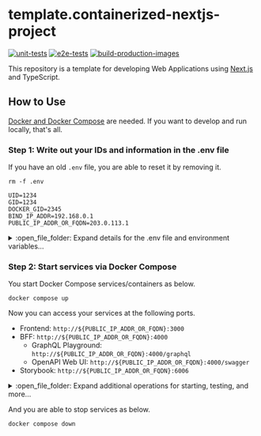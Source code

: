 # template.containerized-nextjs-project

[![unit-tests](https://github.com/mazgi/template.containerized-nextjs-project/actions/workflows/unit-tests.yml/badge.svg)](https://github.com/mazgi/template.containerized-nextjs-project/actions/workflows/unit-tests.yml)
[![e2e-tests](https://github.com/mazgi/template.containerized-nextjs-project/actions/workflows/e2e-tests.yml/badge.svg)](https://github.com/mazgi/template.containerized-nextjs-project/actions/workflows/e2e-tests.yml)
[![build-production-images](https://github.com/mazgi/template.containerized-nextjs-project/actions/workflows/build-production-images.yml/badge.svg)](https://github.com/mazgi/template.containerized-nextjs-project/actions/workflows/build-production-images.yml)

This repository is a template for developing Web Applications using [Next.js](https://nextjs.org/) and TypeScript.

## How to Use

<u>Docker and [Docker Compose](https://docs.docker.com/compose/)</u> are needed. If you want to develop and run locally, that's all.

### Step 1: Write out your IDs and information in the .env file

If you have an old `.env` file, you are able to reset it by removing it.

```console
rm -f .env
```

```.env
UID=1234
GID=1234
DOCKER_GID=2345
BIND_IP_ADDR=192.168.0.1
PUBLIC_IP_ADDR_OR_FQDN=203.0.113.1
```

<details>

<summary> :open_file_folder: Expand details for the .env file and environment variables...</summary>

:information_source: If you are using Linux, write out UID, GID, and GID for the `docker` group, into the `.env` file to let that as exported on Docker Compose as environment variables.

```console
test $(uname -s) = 'Linux' && {
  echo -e "DOCKER_GID=$(getent group docker | cut -d : -f 3)"
  echo -e "GID=$(id -g)"
  echo -e "UID=$(id -u)"
} >> .env || :
```

:information_source: If you develop in a remote environment such as VM, Cloud, a PC placed in another room, and others, write the IP address and FQDN into the `.env` file, such as `BIND_IP_ADDR` and `PUBLIC_IP_ADDR_OR_FQDN`, the same as the previous steps.

Though you don't need to define these values if you are developing and running locally and connecting locally to local.

```console
cat<<EOE >> .env
BIND_IP_ADDR=192.168.0.1
PUBLIC_IP_ADDR_OR_FQDN=203.0.113.1
EOE
```

The `BIND_IP_ADDR` is used to bind your services, such as web applications you are developing, RDBMS, and others. And `PUBLIC_IP_ADDR_OR_FQDN` is used to connect and identify your services, such as Web API endpoints, allowed origins for CORS settings, and others.

In almost all situations, the BIND_IP_ADDR is your local IP address, and you are able to get this value via CLI and GUI such as `ip addr show`, `ifconfig`, `ipconfig`, and others.  
Typically, the `BIND_IP_ADDR` and `PUBLIC_IP_ADDR_OR_FQDN` are the same if you use a VM in your local and other regular situations.

However, if you are developing in an environment under NAT, you should get your public IP address or FQDN and set this value as PUBLIC_IP_ADDR_OR_FQDN.  
This situation can happen if you develop on a Cloud VM such as Amazon EC2, Azure VM, Google Compute Engine(GCE), etc.

#### Environment Variable Names

Environment variable names and uses are as follows.

| Name       | Required on Linux | Value                                                                                                                                   |
| ---------- | ----------------- | --------------------------------------------------------------------------------------------------------------------------------------- |
| DOCKER_GID | **Yes**           | This ID number is used to provide permission to read and write your docker socket on your local machine from your container.            |
| GID        | **Yes**           | This ID number is used as GID for your Docker user, so this ID becomes the owner of all files and directories created by the container. |
| UID        | **Yes**           | The same as the above UID.                                                                                                              |

| Name                   | Value                                                            |
| ---------------------- | ---------------------------------------------------------------- |
| BIND_IP_ADDR           | It's used to bind your services.                                 |
| PUBLIC_IP_ADDR_OR_FQDN | It's used by the Frontend to connect the BFF you are developing. |

</details>

### Step 2: Start services via Docker Compose

You start Docker Compose services/containers as below.

```console
docker compose up
```

Now you can access your services at the following ports.

- Frontend: `http://${PUBLIC_IP_ADDR_OR_FQDN}:3000`
- BFF: `http://${PUBLIC_IP_ADDR_OR_FQDN}:4000`
  - GraphQL Playground: `http://${PUBLIC_IP_ADDR_OR_FQDN}:4000/graphql`
  - OpenAPI Web UI: `http://${PUBLIC_IP_ADDR_OR_FQDN}:4000/swagger`
- Storybook: `http://${PUBLIC_IP_ADDR_OR_FQDN}:6006`

<details>

<summary> :open_file_folder: Expand additional operations for starting, testing, and more...</summary>

You are able to start services in the background as below.

```console
docker compose up --wait
```

And you can start following logs for specific the service/container as below.  
If you want to stop following logs, type `^c`.

```console
docker compose logs --follow --no-log-prefix bff
```

```console
docker compose logs --follow --no-log-prefix frontend
```

You run tests as below.

```console
docker compose exec bff npm run test
```

```console
docker compose exec frontend npm run test
```

If you want to run tests in the "watch" mode, you are able to start services to do it.

```console
docker compose --profile dev-all up
```

Or if you `up` any service to "watch" mode, it implicitly enabling the profile `dev-all`.

```console
docker compose up bff-test-watch
```

```console
docker compose up frontend-test-watch
```

The following official documents help you understand the behavior on this page.

- https://docs.docker.com/compose/profiles/
- https://docs.docker.com/compose/extends/

</details>

And you are able to stop services as below.

```console
docker compose down
```

